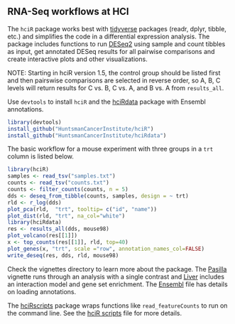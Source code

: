 ## RNA-Seq workflows at HCI

The `hciR` package works best with [tidyverse] packages (readr, dplyr, tibble,
etc.) and simplifies the code in a differential expression analysis.  The
package includes functions to run [DESeq2] using sample and count tibbles as
input, get annotated DESeq results for all pairwise comparisons and create
interactive plots and other visualizations.

NOTE: Starting in hciR version 1.5, the control group should be listed first
and then pairswise comparisons are selected in reverse order, so A, B, C levels
will return results for C vs. B, C vs. A, and B vs. A from `results_all`.

Use `devtools` to install `hciR` and the [hciRdata] package
with Ensembl annotations.

```r
library(devtools)
install_github("HuntsmanCancerInstitute/hciR")
install_github("HuntsmanCancerInstitute/hciRdata")
```


The basic workflow for a mouse experiment with three groups in a `trt` column is
listed below.

```r
library(hciR)
samples <- read_tsv("samples.txt")
counts <- read_tsv("counts.txt")
counts <- filter_counts(counts, n = 5)
dds <- deseq_from_tibble(counts, samples, design = ~ trt)
rld <- r_log(dds)
plot_pca(rld,  "trt", tooltip= c("id", "name"))
plot_dist(rld, "trt", na_col="white")
library(hciRdata)
res <- results_all(dds, mouse98)
plot_volcano(res[[1]])
x <- top_counts(res[[1]], rld, top=40)
plot_genes(x, "trt", scale ="row", annotation_names_col=FALSE)
write_deseq(res, dds, rld, mouse98)
```


Check the vignettes directory to learn more about the package.  The [Pasilla] vignette
runs through an analysis with a single contrast and [Liver] includes an interaction
model and gene set enrichment.  The [Ensembl] file has details on loading annotations.

The [hciRscripts] package wraps functions like `read_featureCounts` to run
on the command line.  See the [hciR scripts] file for more details.

[hciRdata]: https://github.com/HuntsmanCancerInstitute/hciRdata
[DESeq2]: https://bioconductor.org/packages/release/bioc/html/DESeq2.html
[tidyverse]: http://tidyverse.org/
[Ensembl]: https://github.com/HuntsmanCancerInstitute/hciR/blob/master/vignettes/Ensembl.md
[Liver]: https://github.com/HuntsmanCancerInstitute/hciR/blob/master/vignettes/Liver.md
[Pasilla]: https://github.com/HuntsmanCancerInstitute/hciR/blob/master/vignettes/Pasilla.md
[hciR scripts]: https://huntsmancancerinstitute.github.io/hciRscripts/hciR_scripts.html
[hciRscripts]: https://github.com/HuntsmanCancerInstitute/hciRscripts

